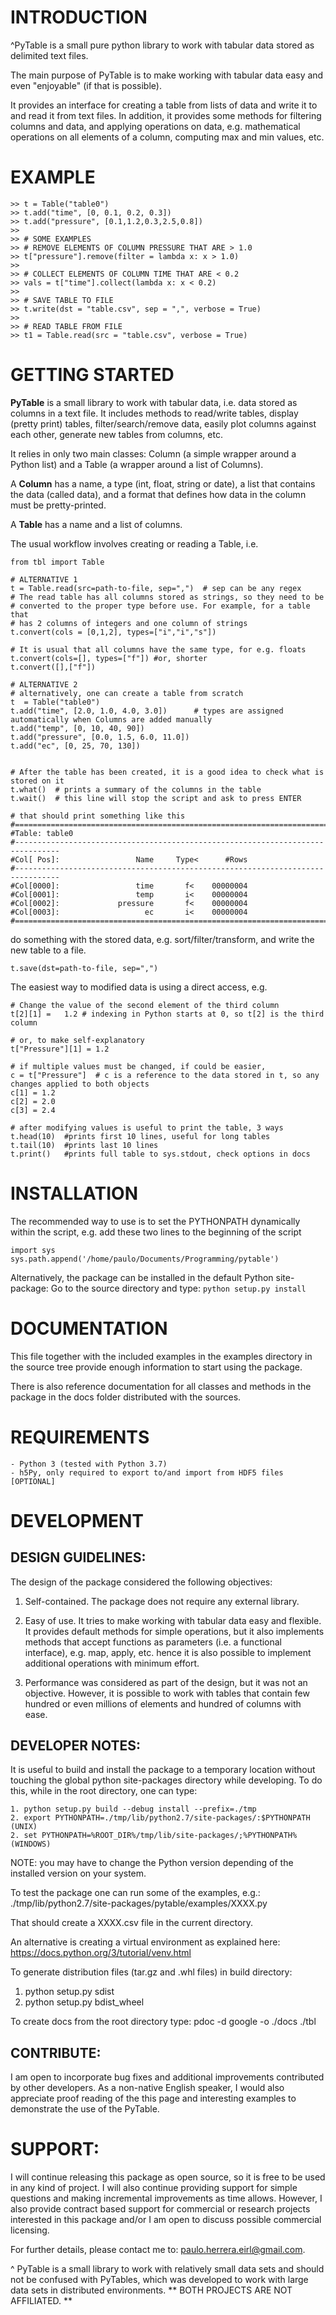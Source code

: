 # INTRODUCTION

^PyTable is a small pure python library to work with tabular data stored as delimited 
text files.

The main purpose of PyTable is to make working with tabular data easy and even "enjoyable" (if that is possible).

It provides an interface for creating a table from lists of data and write it to and read it from text files. In addition, it provides some methods for filtering columns and data, and applying operations on data, e.g. mathematical operations on all elements of a column, computing max and min values, etc.

# EXAMPLE

```
>> t = Table("table0")
>> t.add("time", [0, 0.1, 0.2, 0.3])
>> t.add("pressure", [0.1,1.2,0.3,2.5,0.8])
>>
>> # SOME EXAMPLES
>> # REMOVE ELEMENTS OF COLUMN PRESSURE THAT ARE > 1.0
>> t["pressure"].remove(filter = lambda x: x > 1.0)
>>
>> # COLLECT ELEMENTS OF COLUMN TIME THAT ARE < 0.2
>> vals = t["time"].collect(lambda x: x < 0.2)
>>
>> # SAVE TABLE TO FILE
>> t.write(dst = "table.csv", sep = ",", verbose = True)
>> 
>> # READ TABLE FROM FILE 
>> t1 = Table.read(src = "table.csv", verbose = True)
```

# GETTING STARTED

**PyTable** is a small library to work with tabular data, i.e. data stored
as columns in a text file. It includes methods to read/write tables, display (pretty print) tables,
filter/search/remove data, easily plot columns against each other, generate new tables from columns, etc.

It relies in only two main classes: Column (a simple wrapper around a Python list) and 
a Table (a wrapper around a list of Columns).

A **Column** has a name, a type (int, float, string or date), a list that contains the data (called data),
and a format that defines how data in the column must be pretty-printed.

A **Table** has a name and a list of columns.


The usual workflow involves creating or reading a Table, i.e.

```
from tbl import Table

# ALTERNATIVE 1
t = Table.read(src=path-to-file, sep=",")  # sep can be any regex
# The read table has all columns stored as strings, so they need to be 
# converted to the proper type before use. For example, for a table that 
# has 2 columns of integers and one column of strings
t.convert(cols = [0,1,2], types=["i","i","s"])

# It is usual that all columns have the same type, for e.g. floats
t.convert(cols=[], types=["f"]) #or, shorter
t.convert([],["f"])

# ALTERNATIVE 2
# alternatively, one can create a table from scratch
t  = Table("table0")
t.add("time", [2.0, 1.0, 4.0, 3.0])      # types are assigned automatically when Columns are added manually
t.add("temp", [0, 10, 40, 90])
t.add("pressure", [0.0, 1.5, 6.0, 11.0])
t.add("ec", [0, 25, 70, 130])  


# After the table has been created, it is a good idea to check what is stored on it
t.what()  # prints a summary of the columns in the table
t.wait()  # this line will stop the script and ask to press ENTER

# that should print something like this
#================================================================================
#Table: table0
#--------------------------------------------------------------------------------
#Col[ Pos]:                 Name 	 Type< 	    #Rows 
#--------------------------------------------------------------------------------
#Col[0000]:                 time 	   f< 	 00000004 
#Col[0001]:                 temp 	   i< 	 00000004 
#Col[0002]:             pressure 	   f< 	 00000004 
#Col[0003]:                   ec 	   i< 	 00000004 
#================================================================================
```

do something with the stored data, e.g. sort/filter/transform, and write the new table
to a file.

```
t.save(dst=path-to-file, sep=",")
```

The easiest way to modified data is using a direct access, e.g.

```
# Change the value of the second element of the third column
t[2][1] =   1.2 # indexing in Python starts at 0, so t[2] is the third column

# or, to make self-explanatory
t["Pressure"][1] = 1.2

# if multiple values must be changed, if could be easier,
c = t["Pressure"]  # c is a reference to the data stored in t, so any changes applied to both objects
c[1] = 1.2
c[2] = 2.0
c[3] = 2.4

# after modifying values is useful to print the table, 3 ways
t.head(10)  #prints first 10 lines, useful for long tables
t.tail(10)  #prints last 10 lines
t.print()   #prints full table to sys.stdout, check options in docs
```



# INSTALLATION

The recommended way to use is to set the PYTHONPATH dynamically within the script,
e.g. add these two lines to the beginning of the script

```
import sys
sys.path.append('/home/paulo/Documents/Programming/pytable')
```

Alternatively, the package can be installed in the default Python site-package:
Go to the source directory and type: ```python setup.py install```


# DOCUMENTATION

This file together with the included examples in the examples directory in the
source tree provide enough information to start using the package. 

There is also reference documentation for all classes and methods in the package 
in the docs folder distributed with the sources.

# REQUIREMENTS

    - Python 3 (tested with Python 3.7)
    - h5Py, only required to export to/and import from HDF5 files  [OPTIONAL]

# DEVELOPMENT

## DESIGN GUIDELINES:

The design of the package considered the following objectives:

1. Self-contained. The package does not require any external library.

2. Easy of use. It tries to make working with tabular data easy and flexible. It provides
   default methods for simple operations, but it also implements methods that accept
   functions as parameters (i.e. a functional interface), e.g. map, apply, etc. hence
   it is also possible to implement additional operations with minimum effort.

3. Performance was considered as part of the design, but it was not an objective. 
   However, it is possible to work with tables that contain few hundred or even millions of 
   elements and hundred of columns with ease. 

## DEVELOPER NOTES:

It is useful to build and install the package to a temporary location without
touching the global python site-packages directory while developing. To do
this, while in the root directory, one can type:

    1. python setup.py build --debug install --prefix=./tmp
    2. export PYTHONPATH=./tmp/lib/python2.7/site-packages/:$PYTHONPATH (UNIX)
	2. set PYTHONPATH=%ROOT_DIR%/tmp/lib/site-packages/;%PYTHONPATH%             (WINDOWS)

NOTE: you may have to change the Python version depending of the installed
version on your system. 

To test the package one can run some of the examples, e.g.:
./tmp/lib/python2.7/site-packages/pytable/examples/XXXX.py

That should create a XXXX.csv file in the current directory.

An alternative is creating a virtual environment as explained here:
https://docs.python.org/3/tutorial/venv.html

To generate distribution files (tar.gz and .whl files) in build directory:

1. python setup.py sdist
2. python setup.py bdist_wheel

To create docs from the root directory type:
    pdoc -d google -o ./docs ./tbl
    
## CONTRIBUTE:

I am open to incorporate bug fixes and additional improvements contributed by other
developers. As a non-native English speaker, I would also appreciate proof reading of
the this page and interesting examples to demonstrate the use of the PyTable.

# SUPPORT:

I will continue releasing this package as open source, so it is free to be used 
in any kind of project. I will also continue providing support for simple questions 
and making incremental improvements as time allows. However, I also  provide 
contract based support for commercial or research projects interested in this 
package and/or I am open to discuss possible commercial licensing.

For further details, please contact me to: paulo.herrera.eirl@gmail.com.

^ PyTable is a small library to work with relatively small data sets and should not be
  confused with PyTables, which was developed to work with large data sets in distributed
  environments. 
  ** BOTH PROJECTS ARE NOT AFFILIATED. **
